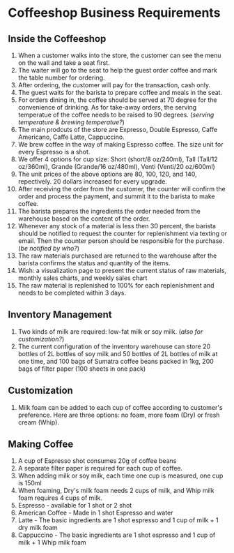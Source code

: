 # Coffeeshop Business Requirements

## Inside the Coffeeshop

1. When a customer walks into the store, the customer can see the menu on the wall and take a seat first.
2. The waiter will go to the seat to help the guest order coffee and mark the table number for ordering.
3. After ordering, the customer will pay for the transaction, cash only.
4. The guest waits for the barista to prepare coffee and meals in the seat.
5. For orders dining in, the coffee should be served at 70 degree for the convenience of drinking. As for take-away orders, the serving temperatue of the coffee needs to be raised to 90 degrees. (_serving temperature & brewing temperatue?_)
6. The main prodcuts of the store are Expresso, Double Espresso, Caffe Americano, Caffe Latte, Cappuccino.
7. We brew coffee in the way of making Espresso coffee. The size unit for every Espresso is a shot.
8. We offer 4 options for cup size: Short (short/8 oz/240ml), Tall (Tall/12 oz/360ml), Grande (Grande/16 oz/480ml), Venti (Venti/20 oz/600ml)
9. The unit prices of the above options are 80, 100, 120, and 140, repectively. 20 dollars increased for every upgrade.
10. After receiving the order from the customer, the counter will confirm the order and process the payment, and summit it to the barista to make coffee.
11. The barista prepares the ingredients the order needed from the warehouse based on the content of the order.
12. Whenever any stock of a material is less then 30 percent, the barista should be notified to request the counter for replenishment via texting or email. Then the counter person should be responsible for the purchase. (_be notified by who?_)
13. The raw materials purchased are returned to the warehouse after the barista confirms the status and quantity of the items.
14. Wish: a visualization page to present the current status of raw materials, monthly sales charts, and weekly sales chart
15. The raw material is replenished to 100% for each replenishment and needs to be completed within 3 days.

## Inventory Management

1. Two kinds of milk are required: low-fat milk or soy milk. (_also for customization?_)
2. The current configuration of the inventory warehouse can store 20 bottles of 2L bottles of soy milk and 50 bottles of 2L bottles of milk at one time, and 100 bags of Sumatra coffee beans packed in 1kg, 200 bags of filter paper (100 sheets in one pack)

## Customization

1. Milk foam can be added to each cup of coffee according to customer's preference. Here are three options: no foam, more foam (Dry) or fresh cream (Whip).

## Making Coffee

1. A cup of Espresso shot consumes 20g of coffee beans
2. A separate filter paper is required for each cup of coffee.
3. When adding milk or soy milk, each time one cup is measured, one cup is 150ml
4. When foaming, Dry's milk foam needs 2 cups of milk, and Whip milk foam requires 4 cups of milk.
5. Espresso - available for 1 shot or 2 shot
6. American Coffee - Made in 1 shot Espresso and water
7. Latte - The basic ingredients are 1 shot espresso and 1 cup of milk + 1 dry milk foam
8. Cappuccino - The basic ingredients are 1 shot espresso and 1 cup of milk + 1 Whip milk foam

